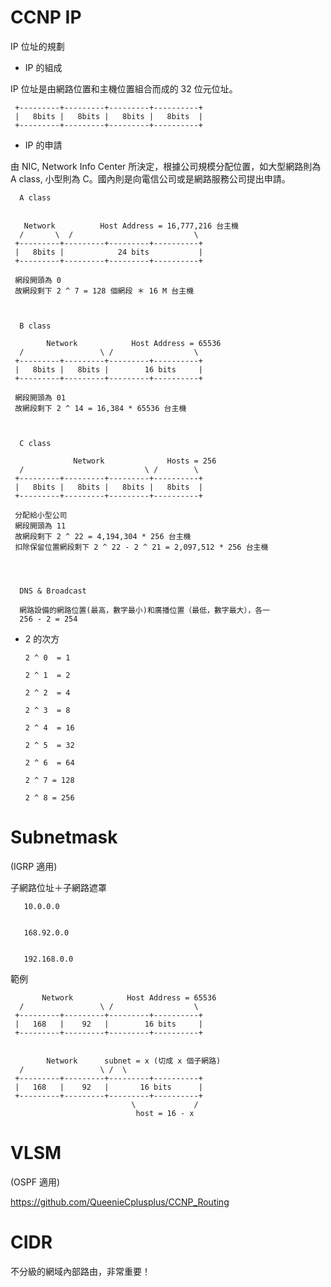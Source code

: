 # CCNP IP
IP 位址的規劃

* IP 的組成 

IP 位址是由網路位置和主機位置組合而成的 32 位元位址。


     +---------+---------+---------+----------+
     |   8bits |   8bits |   8bits |   8bits  |
     +---------+---------+---------+----------+
  

* IP 的申請

由 NIC, Network Info Center 所決定，根據公司規模分配位置，如大型網路則為 A class, 小型則為 C。國內則是向電信公司或是網路服務公司提出申請。




      A class
      
      
       Network          Host Address = 16,777,216 台主機
      /       \  /                           \
     +---------+---------+---------+----------+
     |   8bits |            24 bits           |
     +---------+---------+---------+----------+
     
     網段開頭為 0
     故網段剩下 2 ^ 7 = 128 個網段 ＊ 16 M 台主機
     
     
     
      B class
      
            Network            Host Address = 65536 
      /                 \ /                  \
     +---------+---------+---------+----------+
     |   8bits |   8bits |        16 bits     |
     +---------+---------+---------+----------+
     
     網段開頭為 01
     故網段剩下 2 ^ 14 = 16,384 * 65536 台主機
     
     
     
      C class
      
                  Network              Hosts = 256
      /                           \ /        \
     +---------+---------+---------+----------+
     |   8bits |   8bits |   8bits |   8bits  |
     +---------+---------+---------+----------+
     
     分配給小型公司
     網段開頭為 11
     故網段剩下 2 ^ 22 = 4,194,304 * 256 台主機
     扣除保留位置網段剩下 2 ^ 22 - 2 ^ 21 = 2,097,512 * 256 台主機 
     
     
     
     
      DNS & Broadcast 
      
      網路設備的網路位置(最高，數字最小)和廣播位置（最低，數字最大），各一
      256 - 2 = 254 
      
     

* 2 的次方

      2 ^ 0  = 1

      2 ^ 1  = 2           

      2 ^ 2  = 4

      2 ^ 3  = 8

      2 ^ 4  = 16

      2 ^ 5  = 32

      2 ^ 6  = 64

      2 ^ 7 = 128

      2 ^ 8 = 256
 

# Subnetmask

(IGRP 適用)

子網路位址＋子網路遮罩

       10.0.0.0
       
       
       168.92.0.0
       
       
       192.168.0.0

範例


      
           Network            Host Address = 65536 
      /                 \ /                  \
     +---------+---------+---------+----------+
     |   168   |    92   |        16 bits     |
     +---------+---------+---------+----------+
      
      
            Network      subnet = x (切成 x 個子網路)   
      /                 \ /  \ 
     +---------+---------+---------+----------+
     |   168   |    92   |       16 bits      |
     +---------+---------+---------+----------+  
                               \             /
                                host = 16 - x

# VLSM

(OSPF 適用)

https://github.com/QueenieCplusplus/CCNP_Routing


# CIDR

不分級的網域內部路由，非常重要！
